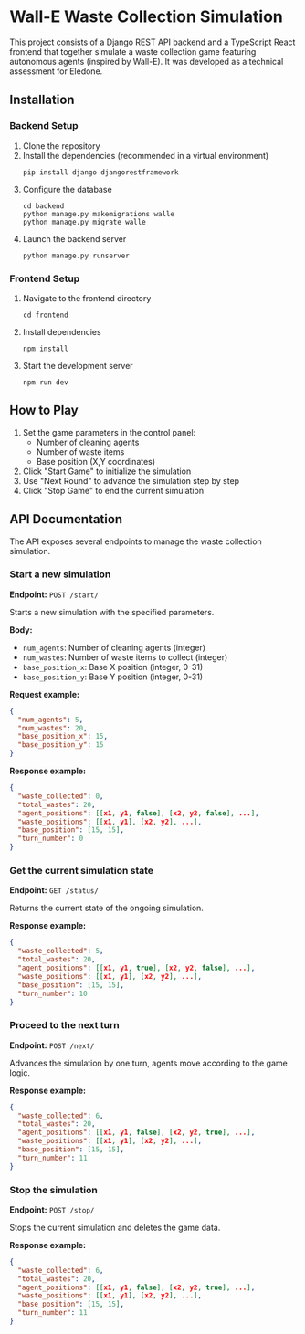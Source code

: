 # Wall-E Waste Collection Simulation

This project consists of a Django REST API backend and a TypeScript React frontend that together simulate a waste collection game featuring autonomous agents (inspired by Wall-E). It was developed as a technical assessment for Eledone.

## Installation

### Backend Setup

1. Clone the repository
2. Install the dependencies (recommended in a virtual environment)
   ```
   pip install django djangorestframework
   ```
3. Configure the database
   ```
   cd backend
   python manage.py makemigrations walle
   python manage.py migrate walle
   ```
4. Launch the backend server
   ```
   python manage.py runserver
   ```

### Frontend Setup

1. Navigate to the frontend directory
   ```
   cd frontend
   ```
2. Install dependencies
   ```
   npm install
   ```
3. Start the development server
   ```
   npm run dev
   ```

## How to Play

1. Set the game parameters in the control panel:
   - Number of cleaning agents
   - Number of waste items
   - Base position (X,Y coordinates)
2. Click "Start Game" to initialize the simulation
3. Use "Next Round" to advance the simulation step by step
4. Click "Stop Game" to end the current simulation

## API Documentation

The API exposes several endpoints to manage the waste collection simulation.

### Start a new simulation

**Endpoint:** `POST /start/`

Starts a new simulation with the specified parameters.

**Body:**

- `num_agents`: Number of cleaning agents (integer)
- `num_wastes`: Number of waste items to collect (integer)
- `base_position_x`: Base X position (integer, 0-31)
- `base_position_y`: Base Y position (integer, 0-31)

**Request example:**

```json
{
  "num_agents": 5,
  "num_wastes": 20,
  "base_position_x": 15,
  "base_position_y": 15
}
```

**Response example:**

```json
{
  "waste_collected": 0,
  "total_wastes": 20,
  "agent_positions": [[x1, y1, false], [x2, y2, false], ...],
  "waste_positions": [[x1, y1], [x2, y2], ...],
  "base_position": [15, 15],
  "turn_number": 0
}
```

### Get the current simulation state

**Endpoint:** `GET /status/`

Returns the current state of the ongoing simulation.

**Response example:**

```json
{
  "waste_collected": 5,
  "total_wastes": 20,
  "agent_positions": [[x1, y1, true], [x2, y2, false], ...],
  "waste_positions": [[x1, y1], [x2, y2], ...],
  "base_position": [15, 15],
  "turn_number": 10
}
```

### Proceed to the next turn

**Endpoint:** `POST /next/`

Advances the simulation by one turn, agents move according to the game logic.

**Response example:**

```json
{
  "waste_collected": 6,
  "total_wastes": 20,
  "agent_positions": [[x1, y1, false], [x2, y2, true], ...],
  "waste_positions": [[x1, y1], [x2, y2], ...],
  "base_position": [15, 15],
  "turn_number": 11
}
```

### Stop the simulation

**Endpoint:** `POST /stop/`

Stops the current simulation and deletes the game data.

**Response example:**

```json
{
  "waste_collected": 6,
  "total_wastes": 20,
  "agent_positions": [[x1, y1, false], [x2, y2, true], ...],
  "waste_positions": [[x1, y1], [x2, y2], ...],
  "base_position": [15, 15],
  "turn_number": 11
}
```
